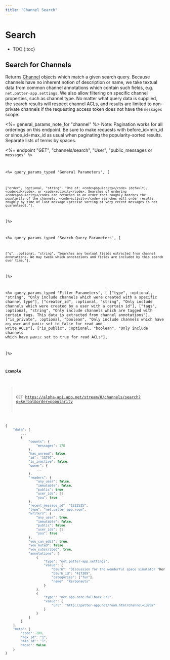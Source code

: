 ```yaml
---
title: "Channel Search"
---
```


# Search

* TOC
{:toc}

## Search for Channels

Returns [Channel](/docs/resources/channel/) objects which match a given search query. Because channels have no inherent notion of description or name, we take textual data from common channel annotations which contain such fields, e.g. <code>net.patter-app.settings</code>. We also allow filtering on specific channel properties, such as channel type. No matter what query data is supplied, the search results will respect channel ACLs, and results are limited to non-private channels if the requesting access token does not have the <code>messages</code> scope.

<%= general_params_note_for "channel" %> Note: Pagination works for all orderings on this endpoint. Be sure to make requests with before_id=min_id or since_id=max_id as usual when paginating the popularity-sorted results. Separate lists of terms by spaces.

<%= endpoint "GET", "channels/search", "User", "public_messages</code> or <code>messages" %>

<%= query_params_typed 'General Parameters', [

    ["order", :optional, "string", "One of: <code>popularity</code> (default), <code>id</code>, or <code>activity</code>. Searches of ordering <code>popularity</code> are returned in an order that roughly matches the popularity of the channels. <code>activity</code> searches will order results roughly by time of last message (precise sorting of very recent messages is not guaranteed)."],

]%>

<%= query_params_typed 'Search Query Parameters', [

    ["q", :optional, "string", "Searches any textual fields extracted from channel annotations. We may tweak which annotations and fields are included by this search over time."],

]%>


<%= query_params_typed 'Filter Parameters', [
    ["type", :optional, "string", "Only include channels which were created with a specific channel type"],
    ["creator_id", :optional, "string", "Only include channels which were created by a user with a certain id"],
    ["tags", :optional, "string", "Only include channels which are tagged with certain tags. This data is extracted from channel annotations"],
    ["is_private", :optional, "boolean", "Only include channels which have <code>any_user</code> and <code>public</code> set to false for read and write ACLs"],
    ["is_public", :optional, "boolean", "Only include channels which have <code>public</code> set to true for read ACLs"],

]%>

#### Example

> GET https://alpha-api.app.net/stream/0/channels/search?q=kerbal&order=popularity

~~~ js
{
    "data": [
        ...
        {
            "counts": {
                "messages": 178
            },
            "has_unread": false,
            "id": "13797",
            "is_inactive": false,
            "owner": {
                ...
            },
            "readers": {
                "any_user": false,
                "immutable": false,
                "public": true,
                "user_ids": [],
                "you": true
            },
            "recent_message_id": "1222525",
            "type": "net.patter-app.room",
            "writers": {
                "any_user": true,
                "immutable": false,
                "public": false,
                "user_ids": [],
                "you": true
            },
            "you_can_edit": true,
            "you_muted": false,
            "you_subscribed": true,
            "annotations": [
                {
                    "type": "net.patter-app.settings",
                    "value": {
                        "blurb": "Discussion for the wonderful space simulator "Kerbal Space Program." Rocket designs, missions, anecdotes etc. welcome",
                        "blurb_id": "417309",
                        "categories": ["fun"],
                        "name": "Kerbonauts"
                    }
                },
                {
                    "type": "net.app.core.fallback_url",
                    "value": {
                        "url": "http://patter-app.net/room.html?channel=13797"
                    }
                }
            ]
        }
    ],
    "meta": {
        "code": 200,
        "max_id": "1",
        "min_id": "1",
        "more": false
    }
}
~~~
